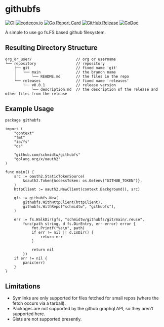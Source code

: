 # githubfs

[![CI](https://github.com/schmidtw/githubfs/actions/workflows/ci.yml/badge.svg)](https://github.com/schmidtw/githubfs/actions/workflows/ci.yml)
[![codecov.io](http://codecov.io/github/schmidtw/githubfs/coverage.svg?branch=main)](http://codecov.io/github/schmidtw/githubfs?branch=main)
[![Go Report Card](https://goreportcard.com/badge/github.com/schmidtw/githubfs)](https://goreportcard.com/report/github.com/schmidtw/githubfs)
[![GitHub Release](https://img.shields.io/github/release/schmidtw/githubfs.svg)](CHANGELOG.md)
[![GoDoc](https://pkg.go.dev/badge/github.com/schmidtw/githubfs)](https://pkg.go.dev/github.com/schmidtw/githubfs)

A simple to use go fs.FS based github filesystem.

## Resulting Directory Structure

```
org_or_user/                    // org or username
└── repository                  // repository
    ├── git                     // fixed name 'git'
    │   └── main                // the branch name
    │       └── README.md       // the files in the repo
    └── releases                // fixed name 'releases'
        └── v0.0.1              // release version
            └── description.md  // the description of the release and other files from the release
```

## Example Usage

```golang
package githubfs

import (
	"context"
	"fmt"
	"io/fs"
	"os"

	"github.com/schmidtw/githubfs"
	"golang.org/x/oauth2"
)

func main() {
	src := oauth2.StaticTokenSource(
		&oauth2.Token{AccessToken: os.Getenv("GITHUB_TOKEN")},
	)
	httpClient := oauth2.NewClient(context.Background(), src)

	gfs := githubfs.New(
		githubfs.WithHttpClient(httpClient),
		githubfs.WithRepo("schmidtw", "githubfs"),
	)

	err := fs.WalkDir(gfs, "schmidtw/githubfs/git/main/.reuse",
		func(path string, d fs.DirEntry, err error) error {
			fmt.Printf("%s\n", path)
			if err != nil || d.IsDir() {
				return err
			}

			return nil
		})
	if err != nil {
		panic(err)
	}
}
```

## Limitations

- Symlinks are only supported for files fetched for small repos (where the fetch
  occurs via a tarball).
- Packages are not supported by the github graphql API, so they aren't supported here.
- Gists are not supported presently.
